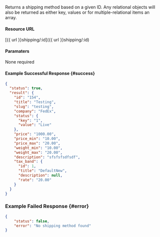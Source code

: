<!--
@title GET shipping/:id
@author Moltin Ltd
@description Returns a shipping method of the given ID

@sidebar 1
@family Shipping
@rate No
@auth Yes
@format JSON
@http GET
@version beta
-->
Returns a shipping method based on a given ID. Any relational objects will also be returned as either key, values or for multiple-relational items an array.


#### Resource URL
[{{ url }}shipping/:id]({{ url }}shipping/:id)


#### Paramaters
None required

<!--code-->
#### Example Successful Response    {#success}
``` json
{
  "status": true,
  "result": {
    "id": "154",
    "title": "Testing",
    "slug": "testing",
    "company": "FedEx",
    "status": {
      "key": "1",
      "value": "Live"
    },
    "price": "1000.00",
    "price_min": "10.00",
    "price_max": "20.00",
    "weight_min": "10.00",
    "weight_max": "20.00",
    "description": "sfsfsfsdfsdf",
    "tax_band": {
      "id": 1,
      "title": "DefaultNew",
      "description": null,
      "rate": "20.00"
    }
  }
}
```


### Example Failed Response  {#error}
``` json
{
    "status": false,
    "error": "No shipping method found"
}
```
<!--/code-->